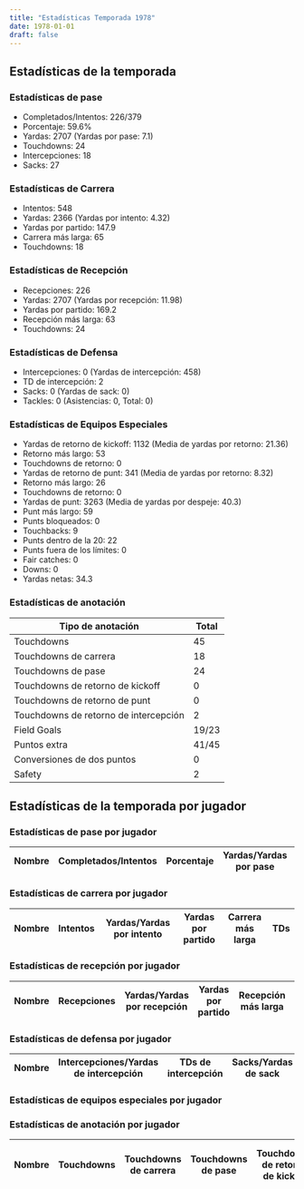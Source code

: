 ```yaml
---
title: "Estadísticas Temporada 1978"
date: 1978-01-01
draft: false
---
```


## Estadísticas de la temporada
### Estadísticas de pase
* Completados/Intentos: 226/379
* Porcentaje: 59.6%
* Yardas: 2707 (Yardas por pase: 7.1)
* Touchdowns: 24
* Intercepciones: 18
* Sacks: 27

### Estadísticas de Carrera
* Intentos: 548
* Yardas: 2366 (Yardas por intento: 4.32)
* Yardas por partido: 147.9
* Carrera más larga: 65
* Touchdowns: 18

### Estadísticas de Recepción
* Recepciones: 226
* Yardas: 2707 (Yardas por recepción: 11.98)
* Yardas por partido: 169.2
* Recepción más larga: 63
* Touchdowns: 24

### Estadísticas de Defensa
* Intercepciones: 0 (Yardas de intercepción: 458)
* TD de intercepción: 2
* Sacks: 0 (Yardas de sack: 0)
* Tackles: 0 (Asistencias: 0, Total: 0)

### Estadísticas de Equipos Especiales
* Yardas de retorno de kickoff: 1132 (Media de yardas por retorno: 21.36)
* Retorno más largo: 53
* Touchdowns de retorno: 0
* Yardas de retorno de punt: 341 (Media de yardas por retorno: 8.32)
* Retorno más largo: 26
* Touchdowns de retorno: 0
* Yardas de punt: 3263 (Media de yardas por despeje: 40.3)
* Punt más largo: 59
* Punts bloqueados: 0
* Touchbacks: 9
* Punts dentro de la 20: 22
* Punts fuera de los límites: 0
* Fair catches: 0
* Downs: 0
* Yardas netas: 34.3

### Estadísticas de anotación
| Tipo de anotación | Total |
|-------------------|-------|
| Touchdowns | 45 |
| Touchdowns de carrera | 18 |
| Touchdowns de pase | 24 |
| Touchdowns de retorno de kickoff | 0 |
| Touchdowns de retorno de punt | 0 |
| Touchdowns de retorno de intercepción | 2 |
| Field Goals | 19/23 |
| Puntos extra | 41/45 |
| Conversiones de dos puntos | 0 |
| Safety | 2 |

## Estadísticas de la temporada por jugador
### Estadísticas de pase por jugador
| Nombre | Completados/Intentos | Porcentaje | Yardas/Yardas por pase | TDs | Intercepciones | Sacks |
|--------|----------------------|------------|------------------------|-----|----------------|-------|


### Estadísticas de carrera por jugador
| Nombre | Intentos | Yardas/Yardas por intento | Yardas por partido | Carrera más larga | TDs |
|--------|----------|--------------------------|--------------------|-------------------|-----|


### Estadísticas de recepción por jugador
| Nombre | Recepciones | Yardas/Yardas por recepción | Yardas por partido | Recepción más larga | TDs |
|--------|-------------|----------------------------|--------------------|---------------------|-----|


### Estadísticas de defensa por jugador
| Nombre | Intercepciones/Yardas de intercepción | TDs de intercepción | Sacks/Yardas de sack | Tackles/Asistencias/Total |
|--------|--------------------------------------|---------------------|-----------------------|--------------------------|


### Estadísticas de equipos especiales por jugador
<!-- Puedes agregar aquí tablas para KickoffReturn, PuntReturn, Punting, Kicking si lo necesitas -->

### Estadísticas de anotación por jugador
| Nombre | Touchdowns | Touchdowns de carrera | Touchdowns de pase | Touchdowns de retorno de kickoff | Touchdowns de retorno de punt | Touchdowns de retorno de intercepción | Field Goals | Puntos extra | Conversiones de dos puntos | Safety |
|--------|------------|----------------|---------------------|----------------------------------|-------------------------------|----------------------------------|------------|--------------|--------------------------|--------|
